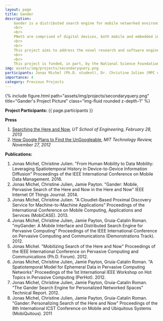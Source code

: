 ```yaml
---
layout: page
title: Gander
description:
    Gander is a distributed search engine for mobile networked environments characterized by high volumes of short-lived data. We refer to these emerging types of environments as Personalized Networked Spaces (PNetS).
    <br>
    <br>
    PNetS are comprised of digital devices, both mobile and embedded in the environment (e.g., smart phones, sensors, RFID tags), connected by a dynamic network topology. As in the Internet, large volumes of data motivate the need for expressive search mechanisms that efficiently identify and provide access to information relevant to users' needs. However, the volatile and heterogeneous nature of PNetS' network and data preclude traditional information retrieval techniques.
    <br>
    <br>
    This project aims to address the novel research and software engineering challenges that arise from the new requirements in this emerging search space.
    <br>
    <br>
    This project is funded, in part, by the National Science Foundation under grant CNS-0844850 and a Google Research Award. Any opinions, findings and conclusions or recommendations expressed in this material are those of the author(s) and do not necessarily reflect the views of the National Science Foundation (NSF).
img: assets/img/projects/secondaryquery.png
participants: Jonas Michel (Ph.D. student), Dr. Christine Julien (MPC director), Dr. Jamie Payton (collaborator at Temple University), Dr. Gruia-Catalin Roman (collaborator at The University of New Mexico)
importance: 4
category: Previous Projects
---
```


<div class="row">
    <div class="col-sm mt-3 mt-md-0">
        {% include figure.html path="assets/img/projects/secondaryquery.png" title="Gander's Project Picture" class="img-fluid rounded z-depth-1" %}
    </div>
</div>

<b>Project Participants: </b> 
{{ page.participants }}


<b>Press</b>
<ol>
    <li><a href="http://www.engr.utexas.edu/features/7559-gander-searching-here-now">Searching the Here and Now</a>, <i>UT School of Engineering, February 28, 2013</i></li>
    <li><a href="http://www.technologyreview.com/news/507451/how-google-plans-to-find-the-ungoogleable/">How Google Plans to Find the UnGoogleable</a>, <i>MIT Technology Review, November 27, 2012</i></li>
</ol>

<b>Publications: </b>


<ol>
    <li>Jonas Michel, Christine Julien. "From Human Mobility to Data Mobility: Leveraging Spatiotemporal History in Device-to-Device Information Diffusion" Proceedings of the IEEE International Conference on Mobile Data Management. 2016.  </li>
    <li>Jonas Michel, Christine Julien, Jamie Payton. "Gander: Mobile, Pervasive Search of the Here and Now in the Here and Now" IEEE Internet Of Things Journal. 2014.  </li>
    <li>Jonas Michel, Christine Julien. "A Cloudlet-Based Proximal Discovery Service for Machine-to-Machine Applications" Proceedings of the International Conference on Mobile Computing, Applications and Services (MobiCASE). 2013.  </li>
    <li>Jonas Michel, Christine Julien, Jamie Payton, Gruia-Catalin Roman. "myGander: A Mobile Interface and Distributed Search Engine for Pervasive Computing" Proceedings of the IEEE International Conference on Pervasive Computing and Communications (Demonstrations Track). 2012.</li>
    <li>Jonas Michel. "Mobilizing Search of the Here and Now" Proceedings of the IEEE International Conference on Pervasive Computing and Communications (Ph.D. Forum). 2012.</li>
    <li>Jonas Michel, Christine Julien, Jamie Payton, Gruia-Catalin Roman. "A Spatiotemporal Model for Ephemeral Data in Pervasive Computing Networks" Proceedings of the 1st International IEEE Workshop on Hot Topics in Pervasive Computing (PerHot). 2012.</li>
    <li>Jonas Michel, Christine Julien, Jamie Payton, Gruia-Catalin Roman. "The Gander Search Engine for Personalized Networked Spaces" Technical Report. 2012.  </li>
    <li>Jonas Michel, Christine Julien, Jamie Payton, Gruia-Catalin Roman. "Gander: Personalizing Search of the Here and Now" Proceedings of the 8th International ICST Conference on Mobile and Ubiquitous Systems (MobiQuitous). 2011</li>
        
</ol>
